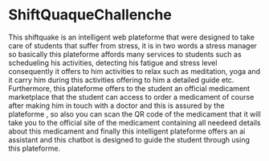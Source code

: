# ShiftQuaqueChallenche
This shiftquake is an intelligent web plateforme that were designed to take care of students that suffer from stress, it is in two words a stress manager so basically this plateforme affords many services to students such as schedueling his activities, detecting his fatigue and stress level consequently it offers to him activities to relax such as meditation, yoga and it carry him during this activities offering to him a detailed guide etc. Furthermore, this plateforme offers to the student an official medicament marketplace that the student can access to order a medicament of course after making him in touch with a doctor and this is assured by the plateforme , so also you can scan the QR code of the medicament that it will take you to the official site of the medicament containing all needeed details about this medicament and finally this intelligent plateforme offers an ai assistant and this chatbot is designed to guide the student through using this plateforme.
